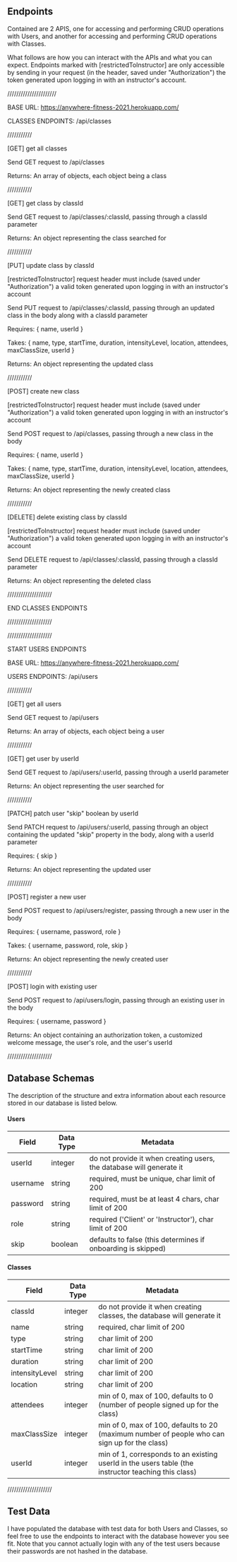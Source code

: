 ## Endpoints

Contained are 2 APIS, one for accessing and performing CRUD operations with Users, and another for accessing and performing CRUD operations with Classes.

What follows are how you can interact with the APIs and what you can expect. Endpoints marked with [restrictedToInstructor] are only accessible by sending in your request (in the header, saved under "Authorization") the token generated upon logging in with an instructor's account.

//////////////////////

BASE URL: https://anywhere-fitness-2021.herokuapp.com/

CLASSES ENDPOINTS: /api/classes

///////////

[GET] get all classes

Send GET request to /api/classes

Returns: An array of objects, each object being a class

///////////

[GET] get class by classId

Send GET request to /api/classes/:classId, passing through a classId parameter

Returns: An object representing the class searched for

///////////

[PUT] update class by classId

[restrictedToInstructor] request header must include (saved under "Authorization") a valid token generated upon logging in with an instructor's account

Send PUT request to /api/classes/:classId, passing through an updated class in the body along with a classId parameter

Requires: { name, userId }

Takes: { name, type, startTime, duration, intensityLevel, location, attendees, maxClassSize, userId }

Returns: An object representing the updated class

///////////

[POST] create new class

[restrictedToInstructor] request header must include (saved under "Authorization") a valid token generated upon logging in with an instructor's account

Send POST request to /api/classes, passing through a new class in the body

Requires: { name, userId }

Takes: { name, type, startTime, duration, intensityLevel, location, attendees, maxClassSize, userId }

Returns: An object representing the newly created class

///////////

[DELETE] delete existing class by classId

[restrictedToInstructor] request header must include (saved under "Authorization") a valid token generated upon logging in with an instructor's account

Send DELETE request to /api/classes/:classId, passing through a classId parameter

Returns: An object representing the deleted class

////////////////////

END CLASSES ENDPOINTS

////////////////////

////////////////////

START USERS ENDPOINTS

BASE URL: https://anywhere-fitness-2021.herokuapp.com/

USERS ENDPOINTS: /api/users

///////////

[GET] get all users

Send GET request to /api/users

Returns: An array of objects, each object being a user

///////////

[GET] get user by userId

Send GET request to /api/users/:userId, passing through a userId parameter

Returns: An object representing the user searched for

///////////

[PATCH] patch user "skip" boolean by userId

Send PATCH request to /api/users/:userId, passing through an object containing the updated "skip" property in the body, along with a userId parameter

Requires: { skip }

Returns: An object representing the updated user

///////////

[POST] register a new user

Send POST request to /api/users/register, passing through a new user in the body

Requires: { username, password, role }

Takes: { username, password, role, skip }

Returns: An object representing the newly created user

///////////

[POST] login with existing user

Send POST request to /api/users/login, passing through an existing user in the body

Requires: { username, password }

Returns: An object containing an authorization token, a customized welcome message, the user's role, and the user's userId

////////////////////

## Database Schemas

The description of the structure and extra information about each resource stored in our database is listed below.

#### Users

| Field       | Data Type | Metadata                                                                    
| ----------- | --------- | --------------------------------------------------------------------------- |
| userId      | integer   | do not provide it when creating users, the database will generate it        |
| username    | string    | required, must be unique, char limit of 200                                 |
| password    | string    | required, must be at least 4 chars, char limit of 200                       |
| role        | string    | required ('Client' or 'Instructor'), char limit of 200                      |
| skip        | boolean   | defaults to false (this determines if onboarding is skipped)                |

#### Classes

| Field          | Data Type | Metadata                                                                     
| -----------    | --------- | --------------------------------------------------------------------------------------------------- |
| classId        | integer   | do not provide it when creating classes, the database will generate it                              |
| name           | string    | required, char limit of 200                                                                         |
| type           | string    | char limit of 200                                                                                   |
| startTime      | string    | char limit of 200                                                                                   |
| duration       | string    | char limit of 200                                                                                   |
| intensityLevel | string    | char limit of 200                                                                                   |
| location       | string    | char limit of 200                                                                                   |
| attendees      | integer   | min of 0, max of 100, defaults to 0 (number of people signed up for the class)                      |
| maxClassSize   | integer   | min of 0, max of 100, defaults to 20 (maximum number of people who can sign up for the class)       |
| userId         | integer   | min of 1, corresponds to an existing userId in the users table (the instructor teaching this class) |  

////////////////////

## Test Data

I have populated the database with test data for both Users and Classes, so feel free to use the endpoints to interact with the database however you see fit. Note that you cannot actually login with any of the test users because their passwords are not hashed in the database.
